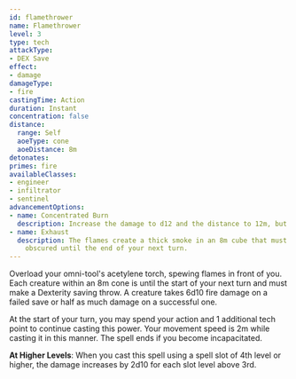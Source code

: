 ```yaml
---
id: flamethrower
name: Flamethrower
level: 3
type: tech
attackType:
- DEX Save
effect:
- damage
damageType:
- fire
castingTime: Action
duration: Instant
concentration: false
distance:
  range: Self
  aoeType: cone
  aoeDistance: 8m
detonates: 
primes: fire
availableClasses:
- engineer
- infiltrator
- sentinel
advancementOptions:
- name: Concentrated Burn
  description: Increase the damage to d12 and the distance to 12m, but the area-of-effect is now a line instead of a cone.
- name: Exhaust
  description: The flames create a thick smoke in an 8m cube that must encompass the cone. The area is considered heavily
    obscured until the end of your next turn.
---
```

Overload your omni-tool's acetylene torch, spewing flames in front of you. Each creature within an 8m cone is
<me-condition id="primed" sub="fire"/> until the start of your next turn and must make a Dexterity saving throw. A creature
takes 6d10 fire damage on a failed save or half as much damage on a successful one.

At the start of your turn, you may spend your action and 1 additional tech point to continue casting this power. Your
movement speed is 2m while casting it in this manner. The spell ends if you become incapacitated.

__At Higher Levels__: When you cast this spell using a spell slot of 4th level or higher, the damage increases by 2d10
for each slot level above 3rd.
